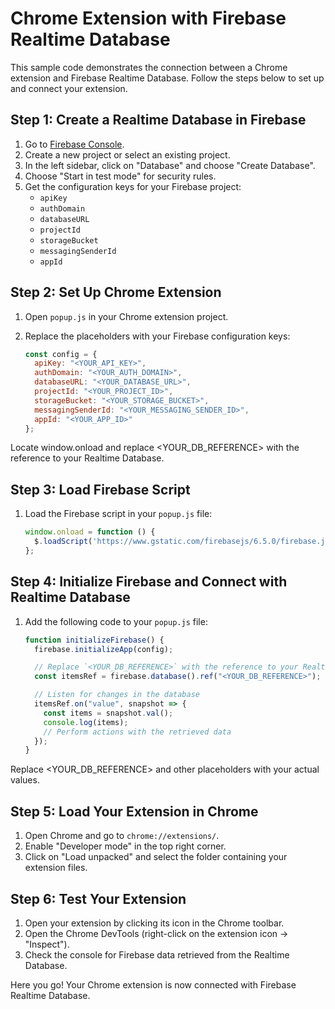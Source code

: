 # Chrome Extension with Firebase Realtime Database

This sample code demonstrates the connection between a Chrome extension and Firebase Realtime Database. Follow the steps below to set up and connect your extension.

## Step 1: Create a Realtime Database in Firebase

1. Go to [Firebase Console](https://console.firebase.google.com/).
2. Create a new project or select an existing project.
3. In the left sidebar, click on "Database" and choose "Create Database".
4. Choose "Start in test mode" for security rules.
5. Get the configuration keys for your Firebase project:
   - `apiKey`
   - `authDomain`
   - `databaseURL`
   - `projectId`
   - `storageBucket`
   - `messagingSenderId`
   - `appId`

## Step 2: Set Up Chrome Extension

1. Open `popup.js` in your Chrome extension project.
2. Replace the placeholders with your Firebase configuration keys:

   ```javascript
   const config = {
     apiKey: "<YOUR_API_KEY>",
     authDomain: "<YOUR_AUTH_DOMAIN>",
     databaseURL: "<YOUR_DATABASE_URL>",
     projectId: "<YOUR_PROJECT_ID>",
     storageBucket: "<YOUR_STORAGE_BUCKET>",
     messagingSenderId: "<YOUR_MESSAGING_SENDER_ID>",
     appId: "<YOUR_APP_ID>"
   };


Locate window.onload and replace <YOUR_DB_REFERENCE> with the reference to your Realtime Database.
## Step 3: Load Firebase Script

1. Load the Firebase script in your `popup.js` file:

   ```javascript
   window.onload = function () {
     $.loadScript('https://www.gstatic.com/firebasejs/6.5.0/firebase.js', initializeFirebase);
   };
   
## Step 4: Initialize Firebase and Connect with Realtime Database

1. Add the following code to your `popup.js` file:

   ```javascript
   function initializeFirebase() {
     firebase.initializeApp(config);

     // Replace `<YOUR_DB_REFERENCE>` with the reference to your Realtime Database
     const itemsRef = firebase.database().ref("<YOUR_DB_REFERENCE>");

     // Listen for changes in the database
     itemsRef.on("value", snapshot => {
       const items = snapshot.val();
       console.log(items);
       // Perform actions with the retrieved data
     });
   }
Replace <YOUR_DB_REFERENCE> and other placeholders with your actual values.

## Step 5: Load Your Extension in Chrome

1. Open Chrome and go to `chrome://extensions/`.
2. Enable "Developer mode" in the top right corner.
3. Click on "Load unpacked" and select the folder containing your extension files.

## Step 6: Test Your Extension

1. Open your extension by clicking its icon in the Chrome toolbar.
2. Open the Chrome DevTools (right-click on the extension icon -> "Inspect").
3. Check the console for Firebase data retrieved from the Realtime Database.

Here you go! Your Chrome extension is now connected with Firebase Realtime Database.
